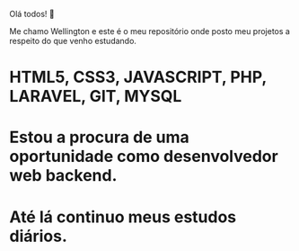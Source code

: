 Olá todos! 👋

Me chamo Wellington e este é o meu repositório onde posto meu projetos a respeito do que venho estudando.

# HTML5, CSS3, JAVASCRIPT, PHP, LARAVEL, GIT, MYSQL

# Estou a procura de uma oportunidade como desenvolvedor web backend.

 # Até lá continuo meus estudos diários.
 
